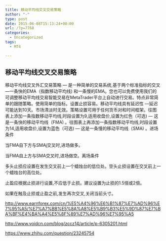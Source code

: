 ```yaml
---
title: 移动平均线交叉交易策略
author: "-"
type: post
date: 2015-06-08T15:13:24+00:00
url: /?p=7768
categories:
  - Uncategorized
tags:
  - MT4

---
```

## 移动平均线交叉交易策略
移动平均线交叉外汇交易策略 — 是一种简单的交易系统,基于两个标准指标的交叉 —一条快的EMA（指数移动平均线) 和一条慢的EMA。您也可以免费使用我们的可调整移动平均线交易智能交易在MetaTrader平台上自动进行交易。特点非常简单的跟随策略。使用简单的指标。设置止损容易。移动平均线具有延迟性 —延迟可能达到10天。市场清淡时无效。策略设置可用于任何货币对和时间框架。往图表上添加一条指数移动平均线,时段设置为9,适用收盘价,设置为红色（可选)  — 这是一条快的移动平均线（FMA) 。往图表上再添加一条指数移动平均线,时段设置为14,适用收盘价,设置为蓝色（可选)  — 这是一条慢的移动平均线（SMA) 。进场条件
  
当FMA自下方与SMAj交叉时,进场做多。
  
当FMA自上方与SMA交叉时,进场做空。离场条件
  
多头止损应设置在发生交叉前上一个蜡烛台的低位处。空头止损设置在交叉前上一个蜡烛台的高位处。
  
止盈应根据止损进行设置,不应低于止损。建议设置为止损的1.5倍或2倍。
  
如果在触及止损或止盈之前,发生再次交叉,关闭当前头寸。

http://www.earnforex.com/cn/%E5%A4%96%E6%B1%87%E7%AD%96%E7%95%A5/%E7%A7%BB%E5%8A%A8%E5%B9%B3%E5%9D%87%E7%BA%BF%E4%BA%A4%E5%8F%89%E7%AD%96%E7%95%A5
  
http://www.voidcn.com/blog/zccz14/article/p-6305201.html
  
https://www.zhihu.com/question/23245754